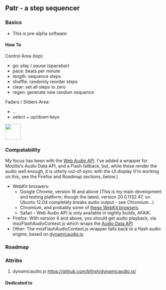 ## Patr - a step sequencer

### Basics
* This is pre-alpha software

#### How To
>
>
>

Control Area (top):

* go: play / pause (spacebar)
* pace: beats per minute 
* length: sequence steps 
* shuffle: randomly reorder steps
* clear: set all steps to zero
* regen: generate new random sequence

Faders / Sliders Area:

* ...
* select + up/down keys

<div style="width: 300px;">

<img src="http://proto.blandhand.net/static/js/patr/20120630_screencap.png" style="width: 50px;" />
<!--![screenshot](http://proto.blandhand.net/static/js/patr/20120630_screencap.png)

 github doesn't render this, use link to renered audio -- just use a screenshot for now >
<audio controls></audio-->

</div>

### Compatability
My focus has been with the [Web Audio API](https://dvcs.w3.org/hg/audio/raw-file/tip/webaudio/specification.html).  I've added a wrapper for Mozilla's Audio Data API, and a Flash fallback, but, while these render the audio well enough, it is utterly out-of-sync with the UI display (I'm working on this, see the Firefox and Roadmap sections, below.)

* WebKit broswers: 
    * Google Chrome, version 16 and above (This is my main development and testing platform, though the latest, version 20.0.1132.47, on Ubuntu 12.04 completely breaks audio output - see Chromium...)
    * Chromium, and probably some of [these WebKit browsers](http://en.wikipedia.org/wiki/List_of_web_browsers#WebKit-based)
    * Safari - Web Audio API is only available in nightly builds, AFAIK.
* Firefox: With version 4 and above, you should get audio playback, via mozFlashAudioContext.js which wraps the [Audio Data API](https://wiki.mozilla.org/Audio_Data_API) 
* Other: The mozFlashAudioContext.js wrapper falls back to a flash audio engine, based on [dynamicaudio.js](...)

### Roadmap

### Attribs
1. dynamicaudio.js https://github.com/bfirsh/dynamicaudio.js/



#### Dedicated to


